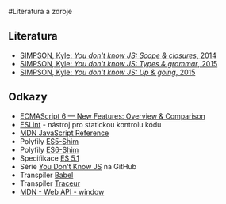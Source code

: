 #Literatura a zdroje
## Literatura

* [SIMPSON, Kyle: _You don't know JS: Scope & closures_, 2014](http://shop.oreilly.com/product/0636920026327.do)
* [SIMPSON, Kyle: _You don't know JS: Types & grammar_, 2015](http://shop.oreilly.com/product/0636920033745.do)
* [SIMPSON, Kyle: _You don't know JS: Up & going_, 2015](http://shop.oreilly.com/product/0636920039303.do)

## Odkazy
* [ECMAScript 6 — New Features: Overview & Comparison](http://es6-features.org/#Constants)
* [ESLint](http://eslint.org/) - nástroj pro statickou kontrolu kódu
* [MDN JavaScript Reference](https://developer.mozilla.org/en-US/docs/Web/JavaScript/Reference/)
* Polyfily [ES5-Shim](https://github.com/es-shims/es5-shim)
* Polyfily [ES6-Shim](https://github.com/es-shims/es6-shim)
* Specifikace [ES 5.1](http://www.ecma-international.org/ecma-262/5.1/)
* Série [You Don't Know JS](https://github.com/getify/You-Dont-Know-JS) na GitHub
* Transpiler [Babel](https://babeljs.io/)
* Transpiler [Traceur](https://github.com/google/traceur-compiler)
* [MDN - Web API - window ](https://developer.mozilla.org/en-US/docs/Web/API/Window)
